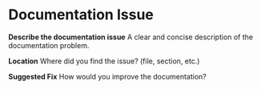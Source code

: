 # Documentation Issue

**Describe the documentation issue**
A clear and concise description of the documentation problem.

**Location**
Where did you find the issue? (file, section, etc.)

**Suggested Fix**
How would you improve the documentation?
